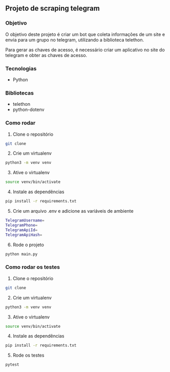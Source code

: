 ## Projeto de scraping telegram

### Objetivo
O objetivo deste projeto é criar um bot que coleta informações de um site e envia para um grupo no telegram, utilizando a biblioteca telethon.

Para gerar as chaves de acesso, é necessário criar um aplicativo no site do telegram e obter as chaves de acesso.


### Tecnologias
- Python

### Bibliotecas
- telethon
- python-dotenv

### Como rodar
1. Clone o repositório
```bash
git clone
```
2. Crie um virtualenv
```bash
python3 -m venv venv
```

3. Ative o virtualenv
```bash
source venv/bin/activate
```

4. Instale as dependências
```bash
pip install -r requirements.txt
```

5. Crie um arquivo .env e adicione as variáveis de ambiente
```bash
TelegramUsername=    
TelegramPhone=
TelegramApiId=
TelegramApiHash=
```

6. Rode o projeto
```bash
python main.py
```

### Como rodar os testes
1. Clone o repositório
```bash
git clone
```
2. Crie um virtualenv
```bash
python3 -m venv venv
```

3. Ative o virtualenv
```bash
source venv/bin/activate
```

4. Instale as dependências
```bash
pip install -r requirements.txt
```

5. Rode os testes
```bash
pytest
```




